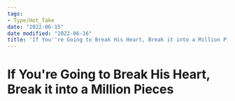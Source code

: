 ```yaml
---
tags:
- Type/Hot_Take
date: "2022-06-15"
date modified: "2022-06-16"
title: 'If You''re Going to Break His Heart, Break it into a Million Pieces'
---
```


# If You're Going to Break His Heart, Break it into a Million Pieces
